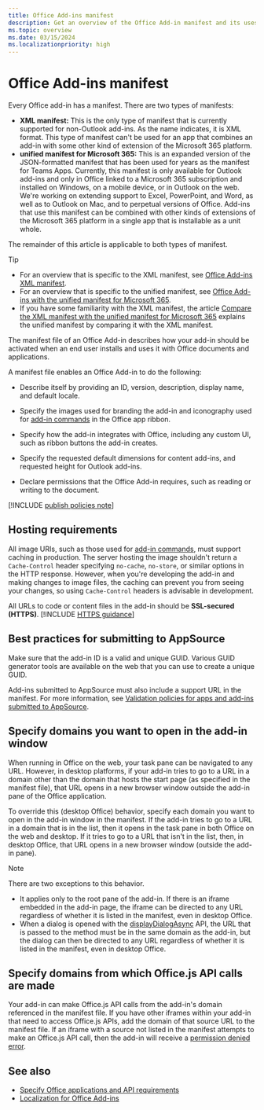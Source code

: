 ```yaml
---
title: Office Add-ins manifest
description: Get an overview of the Office Add-in manifest and its uses.
ms.topic: overview
ms.date: 03/15/2024
ms.localizationpriority: high
---
```


# Office Add-ins manifest

Every Office add-in has a manifest. There are two types of manifests:

- **XML manifest:** This is the only type of manifest that is currently supported for non-Outlook add-ins. As the name indicates, it is XML format. This type of manifest can't be used for an app that combines an add-in with some other kind of extension of the Microsoft 365 platform.
- **unified manifest for Microsoft 365:** This is an expanded version of the JSON-formatted manifest that has been used for years as the manifest for Teams Apps. Currently, this manifest is only available for Outlook add-ins and only in Office linked to a Microsoft 365 subscription and installed on Windows, on a mobile device, or in Outlook on the web. We're working on extending support to Excel, PowerPoint, and Word, as well as to Outlook on Mac, and to perpetual versions of Office. Add-ins that use this manifest can be combined with other kinds of extensions of the Microsoft 365 platform in a single app that is installable as a unit whole. 

The remainder of this article is applicable to both types of manifest. 

> [!TIP]
>
> - For an overview that is specific to the XML manifest, see [Office Add-ins XML manifest](xml-manifest-overview.md).
> - For an overview that is specific to the unified manifest, see [Office Add-ins with the unified manifest for Microsoft 365](unified-manifest-overview.md).
> - If you have some familiarity with the XML manifest, the article [Compare the XML manifest with the unified manifest for Microsoft 365](json-manifest-overview.md) explains the unified manifest by comparing it with the XML manifest.

The manifest file of an Office Add-in describes how your add-in should be activated when an end user installs and uses it with Office documents and applications.

A manifest file enables an Office Add-in to do the following:

- Describe itself by providing an ID, version, description, display name, and default locale.

- Specify the images used for branding the add-in and iconography used for [add-in commands](../design/add-in-commands.md) in the Office app ribbon.

- Specify how the add-in integrates with Office, including any custom UI, such as ribbon buttons the add-in creates.

- Specify the requested default dimensions for content add-ins, and requested height for Outlook add-ins.

- Declare permissions that the Office Add-in requires, such as reading or writing to the document.

[!INCLUDE [publish policies note](../includes/note-publish-policies.md)]

## Hosting requirements

All image URIs, such as those used for [add-in commands](../design/add-in-commands.md), must support caching in production. The server hosting the image shouldn't return a `Cache-Control` header specifying `no-cache`, `no-store`, or similar options in the HTTP response. However, when you're developing the add-in and making changes to image files, the caching can prevent you from seeing your changes, so using `Cache-Control` headers is advisable in development.

All URLs to code or content files in the add-in should be **SSL-secured (HTTPS)**. [!INCLUDE [HTTPS guidance](../includes/https-guidance.md)]

## Best practices for submitting to AppSource

Make sure that the add-in ID is a valid and unique GUID. Various GUID generator tools are available on the web that you can use to create a unique GUID.

Add-ins submitted to AppSource must also include a support URL in the manifest. For more information, see [Validation policies for apps and add-ins submitted to AppSource](/legal/marketplace/certification-policies).

## Specify domains you want to open in the add-in window

When running in Office on the web, your task pane can be navigated to any URL. However, in desktop platforms, if your add-in tries to go to a URL in a domain other than the domain that hosts the start page (as specified in the manifest file), that URL opens in a new browser window outside the add-in pane of the Office application.

To override this (desktop Office) behavior, specify each domain you want to open in the add-in window in the manifest. If the add-in tries to go to a URL in a domain that is in the list, then it opens in the task pane in both Office on the web and desktop. If it tries to go to a URL that isn't in the list, then, in desktop Office, that URL opens in a new browser window (outside the add-in pane).

> [!NOTE]
> There are two exceptions to this behavior.
>
> - It applies only to the root pane of the add-in. If there is an iframe embedded in the add-in page, the iframe can be directed to any URL regardless of whether it is listed in the manifest, even in desktop Office.
> - When a dialog is opened with the [displayDialogAsync](/javascript/api/office/office.ui?view=common-js&preserve-view=true#office-office-ui-displaydialogasync-member(1)) API, the URL that is passed to the method must be in the same domain as the add-in, but the dialog can then be directed to any URL regardless of whether it is listed in the manifest, even in desktop Office.

## Specify domains from which Office.js API calls are made

Your add-in can make Office.js API calls from the add-in's domain referenced in the manifest file. If you have other iframes within your add-in that need to access Office.js APIs, add the domain of that source URL to the manifest file. If an iframe with a source not listed in the manifest attempts to make an Office.js API call, then the add-in will receive a [permission denied error](../reference/javascript-api-for-office-error-codes.md).

## See also

- [Specify Office applications and API requirements](specify-office-hosts-and-api-requirements.md)
- [Localization for Office Add-ins](localization.md)
